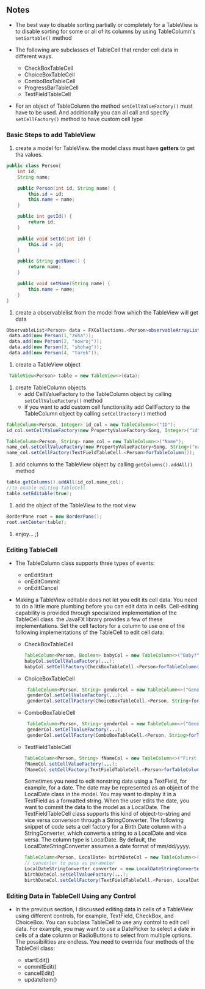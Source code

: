 ## Notes

* The best way to disable sorting partially or completely for a TableView is to disable sorting for some or all of its columns by using TableColumn's ```setSortable()``` method

* The following are subclasses of TableCell that render cell data in different ways.
    * CheckBoxTableCell
    * ChoiceBoxTableCell
    * ComboBoxTableCell
    * ProgressBarTableCell
    * TextFieldTableCell


* For an object of TableColumn the method ```setCellValueFactory()``` must have to be used. And additionally you can all call and specify ```setCellFactory()``` method to have custom cell type

### Basic Steps to add TableView

1. create a model for TableView. the model class must have **getters** to get tha values.
  ```java
  public class Person{
      int id;
      String name;

      public Person(int id, String name) {
          this.id = id;
          this.name = name;
      }

      public int getId() {
          return id;
      }

      public void setId(int id) {
          this.id = id;
      }

      public String getName() {
          return name;
      }

      public void setName(String name) {
          this.name = name;
      }
  }
  ```
1. create a observablelist from the model frow which the TableView will get data  
  ```java
  ObservableList<Person> data = FXCollections.<Person>observableArrayList();
   data.add(new Person(1,"zoha"));
   data.add(new Person(2, "nowroj"));
   data.add(new Person(3, "shohag"));
   data.add(new Person(4, "tarek"));
  ```
1. create a TableView object
  ```java
   TableView<Person> table = new TableView<>(data);
  ```
1. create TableColumn objects
    * add CellValueFactory to the TableColumn object by calling ```setCellValueFactory()``` method
    * if you want to add custom cell functionality add CellFactory to the TableColumn object by calling ```setCellFactory()``` method

  ```java
  TableColumn<Person, Integer> id_col = new TableColumn<>("ID");
  id_col.setCellValueFactory(new PropertyValueFactory<Song, Integer>("id"));

  TableColumn<Person, String> name_col = new TableColumn<>("Name");
  name_col.setCellValueFactory(new PropertyValueFactory<Song, String>("name"));
  name_col.setCellFactory(TextFieldTableCell.<Person>forTableColumn());
  ```
1. add columns to the TableView object by calling ```getColumns().addAll()``` method
  ```java
  table.getColumns().addAll(id_col,name_col);
  //to enable editing TableCell
  table.setEditable(true);
  ```
1. add the object of the TableView to the root view
  ```java
  BorderPane root = new BorderPane();
  root.setCenter(table);
  ```
1. enjoy... ;)


### Editing TableCell

* The TableColumn class supports three types of events:
    * onEditStart
    * onEditCommit
    * onEditCancel


* Making a TableView editable does not let you edit its cell data. You need to do a little more plumbing before you can edit data in cells. Cell-editing capability is provided through specialized implementation of the TableCell class. the JavaFX library provides a few of these implementations. Set the cell factory for a column to use one of the following implementations of the TableCell to edit cell data:

    * CheckBoxTableCell
      ```java
      TableColumn<Person, Boolean> babyCol = new TableColumn<>("Baby?");
      babyCol.setCellValueFactory(...);
      babyCol.setCellFactory(CheckBoxTableCell.<Person>forTableColumn(babyCol));
      ```
    * ChoiceBoxTableCell
      ```java
       TableColumn<Person, String> genderCol = new TableColumn<>("Gender");
       genderCol.setCellValueFactory(...);
       genderCol.setCellFactory(ChoiceBoxTableCell.<Person, String>forTableColumn("Male", "Female"));
      ```
    * ComboBoxTableCell
      ```java
       TableColumn<Person, String> genderCol = new TableColumn<>("Gender");
       genderCol.setCellValueFactory(...);
       genderCol.setCellFactory(ComboBoxTableCell.<Person, String>forTableColumn("Male", "Female"));
      ```
    * TextFieldTableCell
      ```java
      TableColumn<Person, String> fNameCol = new TableColumn<>("First Name");
      fNameCol.setCellValueFactory(...);
      fNameCol.setCellFactory(TextFieldTableCell.<Person>forTableColumn());
      ```

      Sometimes you need to edit nonstring data using a TextField, for example, for a date. The date may be represented as an object of the LocalDate class in the model. You may want to display it in a TextField as a formatted string. When the user edits the date, you want to commit the data to the model as a LocalDate. The TextFieldTableCell class supports this kind of object-to-string and vice versa conversion through a StringConverter. The following snippet of code sets a cell factory for a Birth Date column with a StringConverter, which converts a string to a LocalDate and vice versa. The column type is LocalDate. By default, the LocalDateStringConverter assumes a date format of mm/dd/yyyy.

      ```java
      TableColumn<Person, LocalDate> birthDateCol = new TableColumn<>("Birth Date");
      // converter to pass as parameter
      LocalDateStringConverter converter = new LocalDateStringConverter();
      birthDateCol.setCellValueFactory(...);
      birthDateCol.setCellFactory(TextFieldTableCell.<Person, LocalDate>forTableColumn(converter));
      ```


### Editing Data in TableCell Using any Control

* In the previous section, I discussed editing data in cells of a TableView using different controls, for example, TextField, CheckBox, and ChoiceBox. You can subclass TableCell to use any control to edit cell data. For example, you may want to use a DatePicker to select a date in cells of a date column or RadioButtons to select from multiple options. The possibilities are endless. You need to override four methods of the TableCell class:

    * startEdit()
    * commitEdit()
    * cancelEdit()
    * updateItem()
